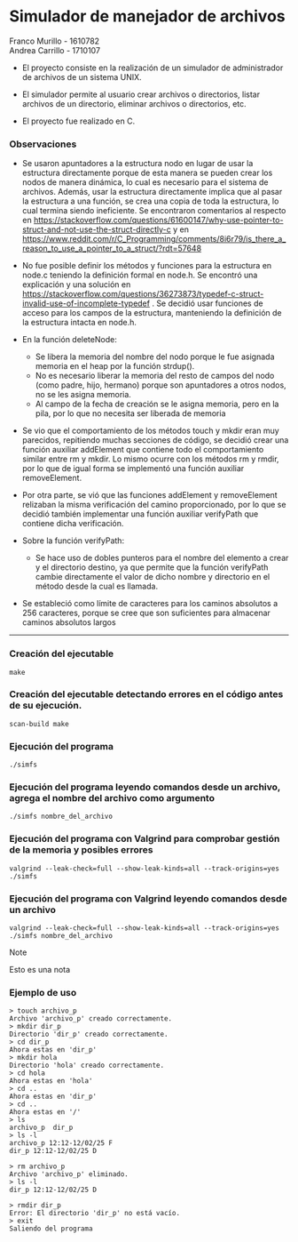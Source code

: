 # Simulador de manejador de archivos

Franco Murillo - 1610782  
Andrea Carrillo - 1710107

- El proyecto consiste en la realización de un simulador de administrador de archivos de un sistema UNIX.

- El simulador permite al usuario crear archivos o directorios, listar archivos de un directorio, eliminar archivos o directorios, etc.

- El proyecto fue realizado en C.

### Observaciones 

- Se usaron apuntadores a la estructura nodo en lugar de usar la estructura directamente porque de esta manera se pueden crear los nodos de manera dinámica, lo cual es necesario para el sistema de archivos. Además, usar la estructura directamente implica que al pasar la estructura a una función, se crea una copia de toda la estructura, lo cual termina siendo ineficiente. Se encontraron comentarios al respecto en https://stackoverflow.com/questions/61600147/why-use-pointer-to-struct-and-not-use-the-struct-directly-c y en https://www.reddit.com/r/C_Programming/comments/8i6r79/is_there_a_reason_to_use_a_pointer_to_a_struct/?rdt=57648

- No fue posible definir los métodos y funciones para la estructura en node.c teniendo la definición formal en node.h. Se encontró una explicación y una solución en https://stackoverflow.com/questions/36273873/typedef-c-struct-invalid-use-of-incomplete-typedef . Se decidió usar funciones de acceso para los campos de la estructura, manteniendo la definición de la estructura intacta en node.h.

- En la función deleteNode:
    - Se libera la memoria del nombre del nodo porque le fue asignada memoria en el heap por la función strdup().
    - No es necesario liberar la memoria del resto de campos del nodo (como padre, hijo, hermano) porque son apuntadores a otros nodos, no se les asigna memoria.
    - Al campo de la fecha de creación se le asigna memoria, pero en la pila, por lo que no necesita ser liberada de memoria 

- Se vio que el comportamiento de los métodos touch y mkdir eran muy parecidos, repitiendo muchas secciones de código, se decidió crear una función auxiliar addElement que contiene todo el comportamiento similar entre rm y mkdir. Lo mismo ocurre con los métodos rm y rmdir, por lo que de igual forma se implementó una función auxiliar removeElement.

- Por otra parte, se vió que las funciones addElement y removeElement relizaban la misma verificación del camino proporcionado, por lo que se decidió también implementar una función auxiliar verifyPath que contiene dicha verificación.

- Sobre la función verifyPath:
    - Se hace uso de dobles punteros para el nombre del elemento a crear y el directorio destino, ya que permite que la función verifyPath cambie directamente el valor de dicho nombre y directorio en el método desde la cual es llamada. 

- Se estableció como límite de caracteres para los caminos absolutos a 256 caracteres, porque se cree que son suficientes para almacenar caminos absolutos largos


------------------------------------------------------------------------------------------------------------------------------------------------

### Creación del ejecutable

```
make
``` 

### Creación del ejecutable detectando errores en el código antes de su ejecución.

``` 
scan-build make
```

### Ejecución del programa

``` 
./simfs
```

### Ejecución  del programa leyendo comandos desde un archivo, agrega el nombre del archivo como argumento

``` 
./simfs nombre_del_archivo
```

### Ejecución del programa con Valgrind para comprobar gestión de la memoria y posibles errores

``` 
valgrind --leak-check=full --show-leak-kinds=all --track-origins=yes  ./simfs
```

### Ejecución  del programa con Valgrind leyendo comandos desde un archivo

``` 
valgrind --leak-check=full --show-leak-kinds=all --track-origins=yes  ./simfs nombre_del_archivo
```

> [!NOTE]
> Esto es una nota

### Ejemplo de uso

```
> touch archivo_p
Archivo 'archivo_p' creado correctamente.
> mkdir dir_p
Directorio 'dir_p' creado correctamente.
> cd dir_p
Ahora estas en 'dir_p'
> mkdir hola
Directorio 'hola' creado correctamente.
> cd hola
Ahora estas en 'hola'
> cd ..
Ahora estas en 'dir_p'
> cd ..
Ahora estas en '/'
> ls     
archivo_p  dir_p  
> ls -l
archivo_p 12:12-12/02/25 F
dir_p 12:12-12/02/25 D

> rm archivo_p
Archivo 'archivo_p' eliminado.
> ls -l
dir_p 12:12-12/02/25 D

> rmdir dir_p
Error: El directorio 'dir_p' no está vacío.
> exit
Saliendo del programa
```
